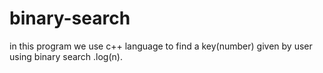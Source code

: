 # binary-search
in this program we use c++ language to find a key(number) given by user using binary search .log(n). 
